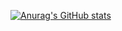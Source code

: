 [![Anurag's GitHub stats](https://github-readme-stats.vercel.app/api?username=Rxxbertx&count_private=true&show_icons=true&theme=tokyonigth)](https://github.com/anuraghazra/github-readme-stats)

<!--
**Rxxbertx/Rxxbertx** is a ✨ _special_ ✨ repository because its `README.md` (this file) appears on your GitHub profile.

Here are some ideas to get you started:

- 🔭 I’m currently working on ...
- 🌱 I’m currently learning ...
- 👯 I’m looking to collaborate on ...
- 🤔 I’m looking for help with ...
- 💬 Ask me about ...
- 📫 How to reach me: ...
- 😄 Pronouns: ...
- ⚡ Fun fact: ...
-->
